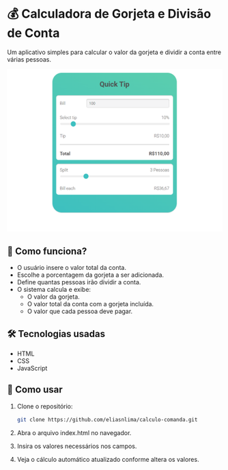 # 💰 Calculadora de Gorjeta e Divisão de Conta

Um aplicativo simples para calcular o valor da gorjeta e dividir a conta entre várias pessoas.

![alt text](image.png)

## 🚀 Como funciona?

- O usuário insere o valor total da conta.
- Escolhe a porcentagem da gorjeta a ser adicionada.
- Define quantas pessoas irão dividir a conta.
- O sistema calcula e exibe:
  - O valor da gorjeta.
  - O valor total da conta com a gorjeta incluída.
  - O valor que cada pessoa deve pagar.

## 🛠 Tecnologias usadas

- HTML
- CSS
- JavaScript

## 📂 Como usar

1. Clone o repositório:
   ```bash
   git clone https://github.com/eliasnlima/calculo-comanda.git

2. Abra o arquivo index.html no navegador.

3. Insira os valores necessários nos campos.

4. Veja o cálculo automático atualizado conforme altera os valores.